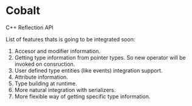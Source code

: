 # Cobalt
C++ Reflection API

List of features thats is going to be integrated soon:

1. Accesor and modifier information.
2. Getting type information from pointer types. So new operator will be invoked on consruction.
3. User defined type entities (like events) integration support.
4. Attribute information.
5. Type building at runtime.
6. More natural integration with serializers.
7. More flexible way of getting specific type information.
